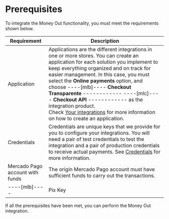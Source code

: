 # Prerequisites

To integrate the Money Out functionality, you must meet the requirements shown below.

| Requirement | Description |
|---|---|
| Application | Applications are the different integrations in one or more stores. You can create an application for each solution you implement to keep everything organized and on track for easier management. In this case, you must select the **Online payments** option, and choose ----[mlb]---- **Checkout Transparente** ------------ ----[mlc]---- **Checkout API** ------------ as the integration product. <br> Check [Your integrations](/developers/en/docs/money-out/additional-content/your-integrations/introduction) for more information on how to create an application. |
| Credentials | Credentials are unique keys that we provide for you to configure your integrations. You will need a pair of test credentials to test the integration and a pair of production credentials to receive actual payments. See [Credentials](/developers/en/docs/money-out/additional-content/your-integrations/credentials) for more information. |
| Mercado Pago account with funds | The origin Mercado Pago account must have sufficient funds to carry out the transactions. |
----[mlb]---- | Pix Key | In order to integrate Money Out, you must have your keys registered. If you haven't already, [click here](https://www.youtube.com/watch?v=60tApKYVnkA) for more information on how to register them. | ------------

If all the prerequisites have been met, you can perform the Money Out  integration.